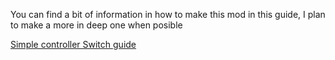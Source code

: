 You can find a bit of information in how to make this mod in this guide, I plan to make a more in deep one when posible

[Simple controller Switch guide](https://github.com/SimpleControllers/MX-Gamecube-Triggers)
